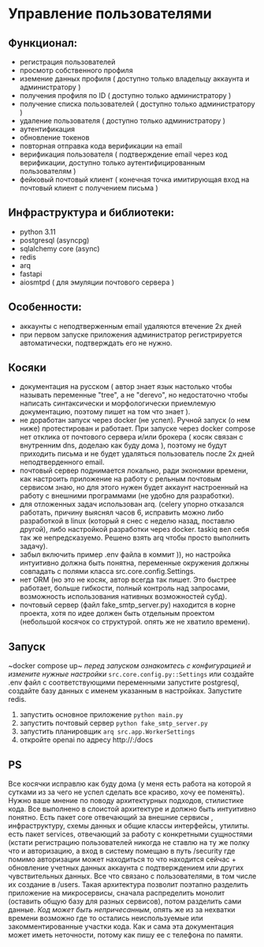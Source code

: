 # Управление пользователями 
## Функционал:
* регистрация пользователей
* просмотр собственного профиля
* иземение данных профиля ( доступно только владельцу аккаунта и администратору )
* получения профиля по ID ( доступно только администратору )
* получение списка пользователей ( доступно только администратору )
* удаление пользователя ( доступно только администратору )
* аутентификация
* обновление токенов 
* повторная отправка кода верификации на email
* верификация пользователя ( подтверждение email через код верификации, доступно только аутентифицированным пользователям )
* фейковый почтовый клиент ( конечная точка имитирующая вход на почтовый клиент с получением письма )

## Инфраструктура и библиотеки:
* python 3.11
* postgresql (asyncpg)
* sqlalchemy core (async)
* redis
* arq
* fastapi
* aiosmtpd  ( для эмуляции почтового сервера )

## Особенности:
* аккаунты с неподтверженным email удаляются втечение 2х дней
* при первом запуске приложения администратор регистрируется автоматически, подтверждать его не нужно.

## Косяки
* документация на русском ( автор знает язык настолько чтобы называть переменные "tree", а не "derevo", но недостаточно чтобы написать синтаксически и морфологически приемлемую документацию, поэтому пишет на том что знает ).
* не доработан запуск через docker (не успел). Ручной запуск (о нем ниже) протестирован и работает. При запуске через docker compose нет отклика от почтового сервера и/или брокера ( косяк связан с внутренним dns, доделаю как буду дома ), поэтому не будут приходить письма и не будет удаляться пользователь после 2х дней неподтверденного email.
* почтовый сервер поднимается локально, ради экономии времени, как настроить приложение на работу с рельным почтовым сервисом знаю, но для этого нужен будет аккаунт настроенный на работу с внешними программами (не удобно для разработки).
* для отложенных задач использован arq. (celery упорно отказался работать, причину выяснял часов 6, исправить можно либо разработкой в linux (который я снес с неделю назад, поставлю другой), либо настройкой разработки через docker.
 taskiq вел себя так же непредсказуемо. Решено взять arq чтобы просто выполнить задачу). 
* забыл включить пример .env файла в коммит )), но настройка интуитивно должна быть понятна, переменные окружения должны совпадать с полями класса src.core.config.Settings.
* нет ORM (но это не косяк, автор всегда так пишет. Это быстрее работает, больше гибкости, полный контроль над запросами, возможность использования нативных возможностей субд).
* почтовый сервер (файл fake_smtp_server.py) находится в корне проекта, хотя по идее должен быть отдельным проектом (небольшой косячок со структурой. опять же не хватило времени).

## Запуск
~docker compose up~
*перед запуском ознакомтесь с конфигурацией и измените нужные настройки* ```src.core.config.py::Settings``` или создайте .env файл с соответствующими переменными
запустите postgresql, создайте базу данных с именем указанным в настройках. Запустите redis.
1. запустить основное приложение ```python main.py```
2. запустить почтовый сервер ```python fake_smtp_server.py```
3. запустить планировщик ```arq src.app.WorkerSettings```
4. откройте openai по адресу http://<host>:<port>/docs

## PS
Все косячки исправлю как буду дома (у меня есть работа на которой я сутками из за чего не успел сделать все красиво, хочу ее поменять). Нужно ваше мнение по поводу архитектурных подходов, стилистике кода. Все выполнено в слоистой архитектуре и должно быть интуитивно понятно. Есть пакет core отвечающий за внешние сервисы , инфраструктуру, схемы данных и общие классы интерфейсы, утилиты.
есть пакет services, отвечающий за работу с конкретными сущностями (кстати регистрацию пользователей никогда не ставлю на ту же полку что и авторизацию, а вход в систему помещаю в путь /security где помимо авторизации может находиться то что находится сейчас + обновление учетных данных аккаунта с подтверждением или других чувствительных данных. Все что связано с пользователями, в том числе их создание в /users. Такая архитектура позволит поэтапно разделить приложение на микросервисы, сначала распределить монолит (оставить общую базу для разных сервисов), потом разделить сами данные. *Код может быть непричесанным*, опять же из за нехватки времени возможно где то остались неиспользуемые или закомментированные участки кода. Как и сама эта документация может иметь неточности, потому как пишу ее с телефона по памяти.


